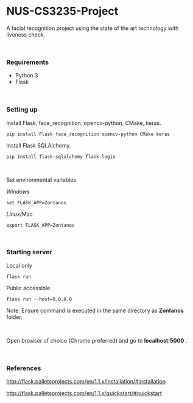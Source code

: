 # NUS-CS3235-Project
A facial recognition project using the state of the art technology with liveness check.

<br/>

### Requirements

* Python 3
* Flask

<br/>

### Setting up

Install Flask, face_recognition, opencv-python, CMake, keras.

```
pip install Flask face_recognition opencv-python CMake keras
```

Install Flask SQLAlchemy.
```
pip install flask-sqlalchemy flask-login
```

<br/>

Set environmental variables

*Windows*

```
set FLASK_APP=Zontanos
```

*Linux*/Mac

```
export FLASK_APP=Zontanos
```

<br/>

### Starting server

Local only

```
flask run
```

Public accessible

```
flask run --host=0.0.0.0
```

Note: Ensure command is executed in the same directory as **Zontanos** folder.

<br/>

Open browser of choice (Chrome preferred) and go to **localhost:5000** .

<br/>

### References

<http://flask.palletsprojects.com/en/1.1.x/installation/#installation>

<http://flask.palletsprojects.com/en/1.1.x/quickstart/#quickstart>

